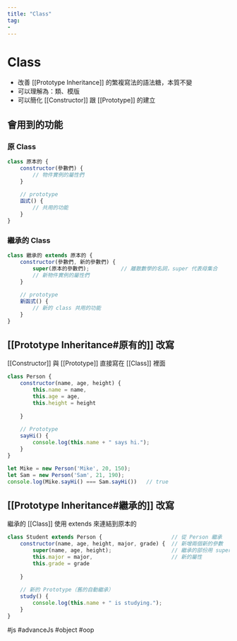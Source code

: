 ```yaml
---
title: "Class"
tag: 
- 
---
```

# Class

- 改善 [[Prototype Inheritance]] 的繁複寫法的語法糖，本質不變
- 可以理解為：類、模版
- 可以簡化 [[Constructor]] 跟 [[Prototype]] 的建立

## 會用到的功能
### 原 Class
```js
class 原本的 {
	constructor(參數們) {
		// 物件實例的屬性們
	}
	
	// prototype
	函式() {
		// 共用的功能
	}
}
```
### 繼承的 Class
```js
class 繼承的 extends 原本的 {
	constructor(參數們, 新的參數們) {
		super(原本的參數們);			// 離散數學的名詞，super 代表母集合
		// 新物件實例的屬性們
	}
	
	// prototype
	新函式() {
		// 新的 class 共用的功能
	}
}
```
## [[Prototype Inheritance#原有的]] 改寫
[[Constructor]] 與 [[Prototype]] 直接寫在 [[Class]] 裡面
```js
class Person {
	constructor(name, age, height) {
		this.name = name,
		this.age = age,
		this.height = height
	
	}
	
	// Prototype
	sayHi() {
		console.log(this.name + " says hi.");
	}
}

let Mike = new Person('Mike', 20, 150);
let Sam = new Person('Sam', 21, 190);
console.log(Mike.sayHi() === Sam.sayHi())	// true
```

## [[Prototype Inheritance#繼承的]] 改寫
繼承的 [[Class]] 使用 extends 來連結到原本的
```js
class Student extends Person {						// 從 Person 繼承
	constructor(name, age, height, major, grade) {	// 新增兩個新的參數
		super(name, age, height);					// 繼承的部份用 super
		this.major = major,							// 新的屬性
		this.grade = grade
	
	}
	
	// 新的 Prototype（舊的自動繼承）
	study() {
		console.log(this.name + " is studying.");
	}
}
```

#js #advanceJs #object #oop